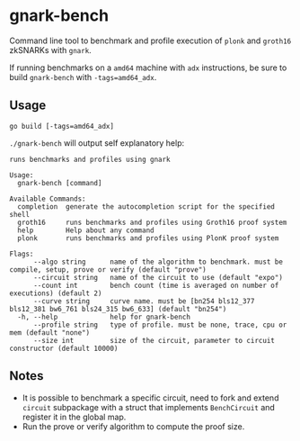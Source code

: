# gnark-bench

Command line tool to benchmark and profile execution of `plonk` and `groth16` zkSNARKs with `gnark`.

If running benchmarks on a `amd64` machine with `adx` instructions, be sure to build `gnark-bench` with `-tags=amd64_adx`.

## Usage

`go build [-tags=amd64_adx]`

`./gnark-bench` will output self explanatory help:

```
runs benchmarks and profiles using gnark

Usage:
  gnark-bench [command]

Available Commands:
  completion  generate the autocompletion script for the specified shell
  groth16     runs benchmarks and profiles using Groth16 proof system
  help        Help about any command
  plonk       runs benchmarks and profiles using PlonK proof system

Flags:
      --algo string      name of the algorithm to benchmark. must be compile, setup, prove or verify (default "prove")
      --circuit string   name of the circuit to use (default "expo")
      --count int        bench count (time is averaged on number of executions) (default 2)
      --curve string     curve name. must be [bn254 bls12_377 bls12_381 bw6_761 bls24_315 bw6_633] (default "bn254")
  -h, --help             help for gnark-bench
      --profile string   type of profile. must be none, trace, cpu or mem (default "none")
      --size int         size of the circuit, parameter to circuit constructor (default 10000)

```


## Notes
* It is possible to benchmark a specific circuit, need to fork and extend `circuit` subpackage with a struct that implements `BenchCircuit` and register it in the global map.
* Run the prove or verify algorithm to compute the proof size.
